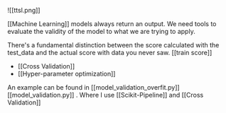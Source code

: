 ![[ttsl.png]]

[[Machine Learning]] models always return an output. We need tools to evaluate the validity of the model to what we are trying to apply.

There's a fundamental distinction between the score calculated with the test_data and the actual score with data you never saw. [[train score]]

- [[Cross Validation]]
- [[Hyper-parameter optimization]] 

An example can be found in [[model_validation_overfit.py]] [[model_validation.py]] . 
Where I use [[Scikit-Pipeline]] and [[Cross Validation]]